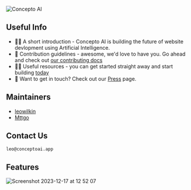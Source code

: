![Concepto AI](https://github.com/Concepto-AI/.github/assets/64415791/02401255-11ce-44ed-bba3-d7594aa0ae81)

## Useful Info

- 🙋‍♀️ A short introduction - Concepto AI is building the future of website devlopment using Artificial Intelligence.
- 🌈 Contribution guidelines - awesome, we'd love to have you. Go ahead and check out [our contributing docs](https://docs.conceptoai.app/about/contributing/)
- 👩‍💻 Useful resources - you can get started straight away and start building [today](https://docs.conceptoai.app/about/contributing/)
- 📧 Want to get in touch? Check out our [Press](https://docs.conceptoai.app/about/press/) page.

## Maintainers
- [leowilkin](https://github.com/leowilkin)
- [Mttgo](https://github.com/Mttgo)

## Contact Us

`leo@conceptoai.app`

## Features
![Screenshot 2023-12-17 at 12 52 07](https://github.com/Concepto-AI/.github/assets/64415791/afcace6e-68c8-494d-ae08-19320b60f7fd)
